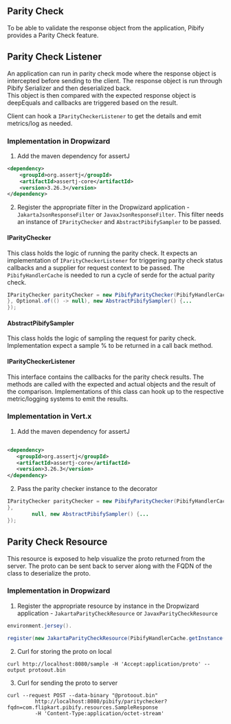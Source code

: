 ## Parity Check

To be able to validate the response object from the application, Pibify provides a Parity Check feature.

## Parity Check Listener

An application can run in parity check mode where the response object is intercepted before sending to the client.
The response object is run through Pibify Serializer and then deserialized back.  
This object is then compared with the expected response object is deepEquals and callbacks are triggered based on the
result.

Client can hook a `IParityCheckerListener` to get the details and emit metrics/log as needed.

### Implementation in Dropwizard

1. Add the maven dependency for assertJ

```xml
<dependency>
    <groupId>org.assertj</groupId>
    <artifactId>assertj-core</artifactId>
    <version>3.26.3</version>
</dependency>
```

2. Register the appropriate filter in the Dropwizard application - `JakartaJsonResponseFilter` or
   `JavaxJsonResponseFilter`. This filter needs an instance of `IParityChecker` and `AbstractPibifySampler` to be
   passed.

#### IParityChecker

This class holds the logic of running the parity check. It expects an implementation of `IParityCheckerListener`
for triggering parity check status callbacks and a supplier for request context to be passed.
The `PibifyHandlerCache` is needed to run a cycle of serde for the actual parity check.

```java
IParityChecker parityChecker = new PibifyParityChecker(PibifyHandlerCache.getInstance(), new IParityCheckerListener() {...
}, Optional.of(() -> null), new AbstractPibifySampler() {...
});
```

#### AbstractPibifySampler

This class holds the logic of sampling the request for parity check. Implementation expect a sample % to be returned in
a call back method.

#### IParityCheckerListener

This interface contains the callbacks for the parity check results. The methods are called with the expected and actual
objects and the result of the comparison.
Implementations of this class can hook up to the respective metric/logging systems to emit the results.

### Implementation in Vert.x

1. Add the maven dependency for assertJ

```xml

<dependency>
   <groupId>org.assertj</groupId>
   <artifactId>assertj-core</artifactId>
   <version>3.26.3</version>
</dependency>
```

2. Pass the parity checker instance to the decorator

```java
IParityChecker parityChecker = new PibifyParityChecker(PibifyHandlerCache.getInstance(), new IParityCheckerListener() {...
},
        null, new AbstractPibifySampler() {...
});
```

## Parity Check Resource

This resource is exposed to help visualize the proto returned from the server.
The proto can be sent back to server along with the FQDN of the class to deserialize the proto.

### Implementation in Dropwizard

1. Register the appropriate resource by instance in the Dropwizard application - `JakartaParityCheckResource` or
   `JavaxParityCheckResource`

```java
environment.jersey().

register(new JakartaParityCheckResource(PibifyHandlerCache.getInstance()));
```

2. Curl for storing the proto on local

```
curl http://localhost:8080/sample -H 'Accept:application/proto' --output protoout.bin
```

3. Curl for sending the proto to server

```
curl --request POST --data-binary "@protoout.bin" 
         http://localhost:8080/pibify/paritychecker?fqdn=com.flipkart.pibify.resources.SampleResponse 
         -H 'Content-Type:application/octet-stream' 
```